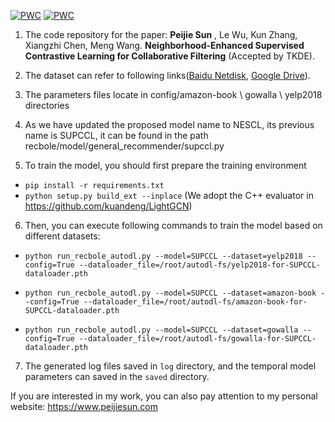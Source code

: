 [![PWC](https://img.shields.io/endpoint.svg?url=https://paperswithcode.com/badge/neighborhood-enhanced-supervised-contrastive/collaborative-filtering-on-yelp2018)](https://paperswithcode.com/sota/collaborative-filtering-on-yelp2018?p=neighborhood-enhanced-supervised-contrastive)
[![PWC](https://img.shields.io/endpoint.svg?url=https://paperswithcode.com/badge/neighborhood-enhanced-supervised-contrastive/recommendation-systems-on-gowalla)](https://paperswithcode.com/sota/recommendation-systems-on-gowalla?p=neighborhood-enhanced-supervised-contrastive)



1. The code repository for the paper:  **Peijie Sun** , Le Wu, Kun Zhang, Xiangzhi Chen, Meng Wang.  **Neighborhood-Enhanced Supervised Contrastive Learning for Collaborative Filtering**  (Accepted by TKDE).

2. The dataset can refer to following links([Baidu Netdisk](https://pan.baidu.com/s/1HXFrGavcvGzHzbkIQP_v3w?pwd=ct9x), [Google Drive](https://drive.google.com/drive/folders/1coHwFat2b4prNPQ4Q8QHznbg8rsi6-P1?usp=sharing)). 

3. The parameters files locate in config/amazon-book \ gowalla \ yelp2018 directories

4. As we have updated the proposed model name to NESCL, its previous name is SUPCCL, it can be found in the path recbole/model/general_recommender/supccl.py

5. To train the model, you should first prepare the training environment
- `pip install -r requirements.txt`
- `python setup.py build_ext --inplace` (We adopt the C++ evaluator in https://github.com/kuandeng/LightGCN)

6. Then, you can execute following commands to train the model based on different datasets:

- `python run_recbole_autodl.py --model=SUPCCL --dataset=yelp2018 --config=True --dataloader_file=/root/autodl-fs/yelp2018-for-SUPCCL-dataloader.pth`

- `python run_recbole_autodl.py --model=SUPCCL --dataset=amazon-book --config=True --dataloader_file=/root/autodl-fs/amazon-book-for-SUPCCL-dataloader.pth`

- `python run_recbole_autodl.py --model=SUPCCL --dataset=gowalla --config=True --dataloader_file=/root/autodl-fs/gowalla-for-SUPCCL-dataloader.pth
`

7. The generated log files saved in `log` directory, and the temporal model parameters can saved in the `saved` directory. 

If you are interested in my work, you can also pay attention to my personal website: https://www.peijiesun.com
